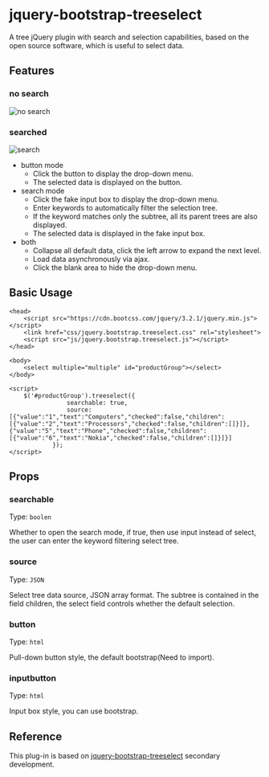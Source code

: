 # jquery-bootstrap-treeselect

A tree jQuery plugin with search and selection capabilities, based on the open source software, which is useful to select data.

## Features

### no search
![no search](http://ozevind8t.bkt.clouddn.com/temp/image/select_tree.png)

### searched
![search](http://ozevind8t.bkt.clouddn.com/temp/image/search_select_tree.png)

- button mode
  - Click the button to display the drop-down menu.
  - The selected data is displayed on the button.
- search mode
  - Click the fake input box to display the drop-down menu.
  - Enter keywords to automatically filter the selection tree.
  - If the keyword matches only the subtree, all its parent trees are also displayed.
  - The selected data is displayed in the fake input box.
- both
  - Collapse all default data, click the left arrow to expand the next level.
  - Load data asynchronously via ajax.
  - Click the blank area to hide the drop-down menu.

## Basic Usage

```htmlmixed=
<head>
    <script src="https://cdn.bootcss.com/jquery/3.2.1/jquery.min.js"></script>
    <link href="css/jquery.bootstrap.treeselect.css" rel="stylesheet">
    <script src="js/jquery.bootstrap.treeselect.js"></script>
</head>

<body>
    <select multiple="multiple" id="productGroup"></select>
</body>

<script>
    $('#productGroup').treeselect({
                searchable: true,
                source: [{"value":"1","text":"Computers","checked":false,"children":[{"value":"2","text":"Processors","checked":false,"children":[]}]},{"value":"5","text":"Phone","checked":false,"children":[{"value":"6","text":"Nokia","checked":false,"children":[]}]}]
            });
</script>
```

## Props

### searchable

Type: `boolen`

Whether to open the search mode, if true, then use input instead of select, the user can enter the keyword filtering select tree.

### source

Type: `JSON`

Select tree data source, JSON array format. The subtree is contained in the field children, the select field controls whether the default selection.

### button

Type: `html`

Pull-down button style, the default bootstrap(Need to import).

### inputbutton

Type: `html`

Input box style, you can use bootstrap.

## Reference

This plug-in is based on [jquery-bootstrap-treeselect](https://github.com/semy/jquery-bootstrap-treeselect) secondary development.
